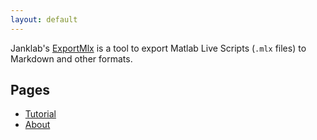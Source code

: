 ```yaml
---
layout: default
---
```


Janklab's [ExportMlx](https://github.com/janklab/ExportMlx) is a tool to export Matlab Live Scripts (`.mlx` files) to Markdown and other formats.

## Pages

* [Tutorial](Tutorial.html)
* [About](About.html)
